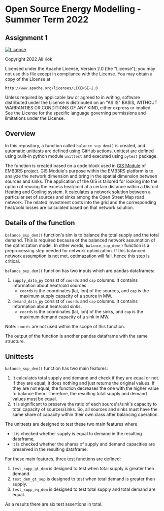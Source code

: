 # Open Source Energy Modelling - Summer Term 2022

## Assignment 1

[![License](https://img.shields.io/badge/License-Apache_2.0-blue.svg)](https://opensource.org/licenses/Apache-2.0)

Copyright 2022 Ali Kök

Licensed under the Apache License, Version 2.0 (the "License");
you may not use this file except in compliance with the License.
You may obtain a copy of the License at

    http://www.apache.org/licenses/LICENSE-2.0

Unless required by applicable law or agreed to in writing, software
distributed under the License is distributed on an "AS IS" BASIS,
WITHOUT WARRANTIES OR CONDITIONS OF ANY KIND, either express or implied.
See the License for the specific language governing permissions and
limitations under the License.

## Overview

In this repository, a function called `balance_sup_dem()` is created, and automatic unittests are defined using GitHub actions. unittest are defined using built-in python module `unittest` and executed using `pytest` package.

The function is created based on a code block used in [GIS Module](https://github.com/Emb3rs-Project/p-gis) of EMB3RS project. GIS Module's purpose within the EMB3RS platform is to analyze the network dimension and bring in the spatial dimension between sources and sinks. The application of the GIS is tailored for looking into the option of reusing the excess heat/cold at a certain distance within a District Heating and Cooling system. It calculates a network solution between a particular set of sources and sinks among the Open Street Map road network. The related investment costs into the grid and the corresponding heat/cold losses are calculated based on that network solution.

## Details of the function

`balance_sup_dem()` function's aim is to balance the total supply and the total demand. This is required because of the balanced network assumption of the optimization model. In other words, `balance_sup_dem()` function is a preprocessing step needed for network optimization. If this balanced network assumption is not met, optimazation will fail, hence this step is critical.

`balance_sup_dem()` function has two inputs which are pandas dataframes:
1. `supply_data_py` consist of `coords` and `cap` columns. It contains information about heat/cold sources.
    - `coords` is the coordinates (lat, lon) of the sources, and `cap` is the maximum supply capacity of a source in MW.
2. `demand_data_py` consist of `coords` and `cap` columns. It contains information about heat/cold sinks.
    - `coords` is the coordinates (lat, lon) of the sinks, and `cap` is the maximum demand capacity of a sink in MW.

Note: `coords` are not used within the scope of this function.

The output of the function is another pandas dataframe with the same structure.

## Unittests

`balance_sup_dem()` function has two main features:
1. It calculates total supply and demand and check if they are equal or not. If they are equal, it does nothing and just returns the original values. If they are not equal, the function decreases the one with the higher value to balance them. Therefore, the resulting total supply and demand values must be equal.
2. It is significant to preserve the ratio of each source's/sink's capacity to total capacity of sources/sinks. So, all sources and sinks must have the same share of capacity within their own class after balancing operation.

The unittests are designed to test these two main features where
- it is checked whether supply is equal to demand in the resulting dataframe,
- it is checked whether the shares of supply and demand capacities are preserved in the resulting dataframe.

For these main features, three test functions are defined:
1. `test_supp_gt_dem` is designed to test when total supply is greater then demand.
2. `test_dem_gt_sup` is designed to test when total demand is greater then supply.
3. `test_supp_eq_dem` is designed to test total supply and total demand are equal.

As a results there are six test assertions in total.

